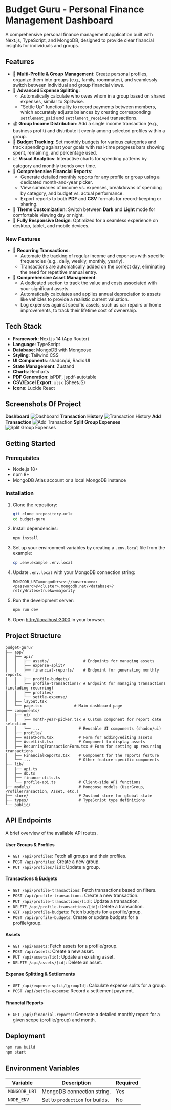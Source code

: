 # Budget Guru - Personal Finance Management Dashboard

A comprehensive personal finance management application built with Next.js, TypeScript, and MongoDB, designed to provide clear financial insights for individuals and groups.

## Features

  - 👤 **Multi-Profile & Group Management**: Create personal profiles, organize them into groups (e.g., family, roommates), and seamlessly switch between individual and group financial views.
  - 🤝 **Advanced Expense Splitting**:
      - Automatically calculate who owes whom in a group based on shared expenses, similar to Splitwise.
      - "Settle Up" functionality to record payments between members, which accurately adjusts balances by creating corresponding `settlement_paid` and `settlement_received` transactions.
  - 💰 **Group Income Distribution**: Add a single income transaction (e.g., business profit) and distribute it evenly among selected profiles within a group.
  - 🎯 **Budget Tracking**: Set monthly budgets for various categories and track spending against your goals with real-time progress bars showing spent, remaining, and percentage used.
  - 📈 **Visual Analytics**: Interactive charts for spending patterns by category and monthly trends over time.
  - 📄 **Comprehensive Financial Reports**:
      - Generate detailed monthly reports for any profile or group using a dedicated month-and-year picker.
      - View summaries of income vs. expenses, breakdowns of spending by category, and budget vs. actual performance.
      - Export reports to both **PDF** and **CSV** formats for record-keeping or sharing.
  - 🎨 **Theme Customization**: Switch between **Dark** and **Light** mode for comfortable viewing day or night.
  - 📱 **Fully Responsive Design**: Optimized for a seamless experience on desktop, tablet, and mobile devices.

### New Features

  - 🔁 **Recurring Transactions**:
      - Automate the tracking of regular income and expenses with specific frequencies (e.g., daily, weekly, monthly, yearly).
      - Transactions are automatically added on the correct day, eliminating the need for repetitive manual entry.
  - 🚗 **Comprehensive Asset Management**:
      - A dedicated section to track the value and costs associated with your significant assets.
      - Automatically calculates and applies annual depreciation to assets like vehicles to provide a realistic current valuation.
      - Log expenses against specific assets, such as car repairs or home improvements, to track their lifetime cost of ownership.

## Tech Stack

  - **Framework**: Next.js 14 (App Router)
  - **Language**: TypeScript
  - **Database**: MongoDB with Mongoose
  - **Styling**: Tailwind CSS
  - **UI Components**: shadcn/ui, Radix UI
  - **State Management**: Zustand
  - **Charts**: Recharts
  - **PDF Generation**: jsPDF, jspdf-autotable
  - **CSV/Excel Export**: `xlsx` (SheetJS)
  - **Icons**: Lucide React

## Screenshots Of Project
**Dashboard**
![Dashboard](Screenshots/Screenshot%202025-08-01%20000843.png)
**Transaction History**
![Transaction History](Screenshots/Screenshot%202025-08-01%20001019.png)
**Add Transaction**
![Add Transaction](Screenshots/Screenshot%202025-08-01%20001037.png)
**Split Group Expenses**
![Split Group Expenses](Screenshots/Screenshot%202025-08-01%20001052.png)

## Getting Started

### Prerequisites

  - Node.js 18+
  - npm 8+
  - MongoDB Atlas account or a local MongoDB instance

### Installation

1.  Clone the repository:

    ```bash
    git clone <repository-url>
    cd budget-guru
    ```

2.  Install dependencies:

    ```bash
    npm install
    ```

3.  Set up your environment variables by creating a `.env.local` file from the example:

    ```bash
    cp .env.example .env.local
    ```

4.  Update `.env.local` with your MongoDB connection string:

    ```env
    MONGODB_URI=mongodb+srv://<username>:<password>@<cluster>.mongodb.net/<database>?retryWrites=true&w=majority
    ```

5.  Run the development server:

    ```bash
    npm run dev
    ```

6.  Open [http://localhost:3000](https://www.google.com/search?q=http://localhost:3000) in your browser.

## Project Structure

```
budget-guru/
├── app/
│   ├── api/
│   │   ├── assets/               # Endpoints for managing assets
│   │   ├── expense-split/
│   │   ├── financial-reports/    # Endpoint for generating monthly reports
│   │   ├── profile-budgets/
│   │   ├── profile-transactions/ # Endpoint for managing transactions (including recurring)
│   │   ├── profiles/
│   │   └── settle-expense/
│   ├── layout.tsx
│   └── page.tsx              # Main dashboard page
├── components/
│   ├── ui/
│   │   ├── month-year-picker.tsx # Custom component for report date selection
│   │   └── ...                 # Reusable UI components (shadcn/ui)
│   ├── profile/
│   ├── AssetForm.tsx           # Form for adding/editing assets
│   ├── AssetList.tsx           # Component to display assets
│   ├── RecurringTransactionForm.tsx # Form for setting up recurring transactions
│   ├── FinancialReports.tsx    # Component for the reports feature
│   └── ...                     # Other feature-specific components
├── lib/
│   ├── api.ts
│   ├── db.ts
│   ├── finance-utils.ts
│   └── profile-api.ts          # Client-side API functions
├── models/                     # Mongoose models (UserGroup, ProfileTransaction, Asset, etc.)
├── store/                      # Zustand store for global state
├── types/                      # TypeScript type definitions
└── public/
```

## API Endpoints

A brief overview of the available API routes.

#### User Groups & Profiles

  - `GET /api/profiles`: Fetch all groups and their profiles.
  - `POST /api/profiles`: Create a new group.
  - `PUT /api/profiles/[id]`: Update a group.

#### Transactions & Budgets

  - `GET /api/profile-transactions`: Fetch transactions based on filters.
  - `POST /api/profile-transactions`: Create a new transaction.
  - `PUT /api/profile-transactions/[id]`: Update a transaction.
  - `DELETE /api/profile-transactions/[id]`: Delete a transaction.
  - `GET /api/profile-budgets`: Fetch budgets for a profile/group.
  - `POST /api/profile-budgets`: Create or update budgets for a profile/group.

#### Assets

  - `GET /api/assets`: Fetch assets for a profile/group.
  - `POST /api/assets`: Create a new asset.
  - `PUT /api/assets/[id]`: Update an existing asset.
  - `DELETE /api/assets/[id]`: Delete an asset.

#### Expense Splitting & Settlements

  - `GET /api/expense-split/[groupId]`: Calculate expense splits for a group.
  - `POST /api/settle-expense`: Record a settlement payment.

#### Financial Reports

  - `GET /api/financial-reports`: Generate a detailed monthly report for a given scope (profile/group) and month.

## Deployment

```bash
npm run build
npm start
```

## Environment Variables

| Variable | Description | Required |
| --- | --- | --- |
| `MONGODB_URI` | MongoDB connection string. | Yes |
| `NODE_ENV` | Set to `production` for builds. | No |

